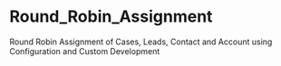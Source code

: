 # Round_Robin_Assignment
Round Robin Assignment of Cases, Leads, Contact and Account using Configuration and Custom Development
